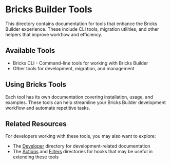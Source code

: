 # Bricks Builder Tools

This directory contains documentation for tools that enhance the Bricks Builder experience. These include CLI tools, migration utilities, and other helpers that improve workflow and efficiency.

## Available Tools

- Bricks CLI - Command-line tools for working with Bricks Builder
- Other tools for development, migration, and management

## Using Bricks Tools

Each tool has its own documentation covering installation, usage, and examples. These tools can help streamline your Bricks Builder development workflow and automate repetitive tasks.

## Related Resources

For developers working with these tools, you may also want to explore:

- The [Developer](/docs/developer/) directory for development-related documentation
- The [Actions](/docs/actions/) and [Filters](/docs/filters/) directories for hooks that may be useful in extending these tools
